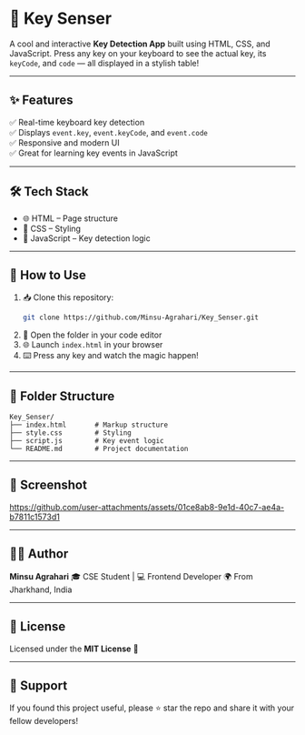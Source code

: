 
# 🎹 Key Senser

A cool and interactive **Key Detection App** built using HTML, CSS, and JavaScript. Press any key on your keyboard to see the actual key, its `keyCode`, and `code` — all displayed in a stylish table!

---

## ✨ Features

✅ Real-time keyboard key detection  
✅ Displays `event.key`, `event.keyCode`, and `event.code`  
✅ Responsive and modern UI  
✅ Great for learning key events in JavaScript

---

## 🛠️ Tech Stack

- 🌐 HTML – Page structure  
- 🎨 CSS – Styling  
- 🧠 JavaScript – Key detection logic

---

## 🚀 How to Use

1. 📥 Clone this repository:
   ```bash
   git clone https://github.com/Minsu-Agrahari/Key_Senser.git

2. 📂 Open the folder in your code editor
3. 🌐 Launch `index.html` in your browser
4. ⌨️ Press any key and watch the magic happen!

---

## 📂 Folder Structure

```
Key_Senser/
├── index.html       # Markup structure
├── style.css        # Styling
├── script.js        # Key event logic
└── README.md        # Project documentation
```

---

## 📸 Screenshot

https://github.com/user-attachments/assets/01ce8ab8-9e1d-40c7-ae4a-b7811c1573d1

---

## 👨‍💻 Author

**Minsu Agrahari**
🎓 CSE Student | 💻 Frontend Developer
🌍 From Jharkhand, India

---

## 📄 License

Licensed under the **MIT License** 📃

---

## 🙌 Support

If you found this project useful, please ⭐ star the repo and share it with your fellow developers!
